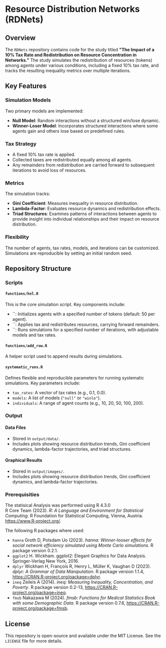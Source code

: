 # Resource Distribution Networks (RDNets)

## Overview

The `RDNets` repository contains code for the study titled **"The Impact of a 10% Tax Rate and Redistribution on Resource Concentration in Networks."** The study simulates the redistribution of resources (tokens) among agents under various conditions, including a fixed 10% tax rate, and tracks the resulting inequality metrics over multiple iterations.

## Key Features

### Simulation Models

Two primary models are implemented:

- **Null Model**: Random interactions without a structured win/lose dynamic.
- **Winner-Loser Model**: Incorporates structured interactions where some agents gain and others lose based on predefined rules.

### Tax Strategy

- A fixed 10% tax rate is applied.
- Collected taxes are redistributed equally among all agents.
- Any remainders from redistribution are carried forward to subsequent iterations to avoid loss of resources.

### Metrics

The simulation tracks:

- **Gini Coefficient**: Measures inequality in resource distribution.
- **Lambda-Factor**: Evaluates resource dynamics and redistribution effects.
- **Triad Structures**: Examines patterns of interactions between agents to provide insight into individual relationships and their impact on resource distribution.

### Flexibility

The number of agents, tax rates, models, and iterations can be customized. Simulations are reproducible by setting an initial random seed.

## Repository Structure

### Scripts

#### `functions/hnl.R`

This is the core simulation script. Key components include:

- ``: Initializes agents with a specified number of tokens (default: 50 per agent).
- ``: Applies tax and redistributes resources, carrying forward remainders.
- ``: Runs simulations for a specified number of iterations, with adjustable models and tax rates.

#### `functions/add_row.R`

A helper script used to append results during simulations.

#### `systematic_runs.R`

Defines flexible and reproducible parameters for running systematic simulations. Key parameters include:

- `tax_rates`: A vector of tax rates (e.g., 0.1, 0.0).
- `models`: A list of models (`"null"` or `"winlo"`).
- `individuals`: A range of agent counts (e.g., 10, 20, 50, 100, 200).

### Output

#### Data Files

- Stored in `output/data/`.
- Includes plots showing resource distribution trends, Gini coefficient dynamics, lambda-factor trajectories, and triad structures.

#### Graphical Results

- Stored in `output/images/`.
- Includes plots showing resource distribution trends, Gini coefficient dynamics, and lambda-factor trajectories.


### Prerequisities
The statisical Analysis was performed using R 4.3.0\
R Core Team (2023). _R: A Language and Environment for Statistical
  Computing_. R Foundation for Statistical Computing, Vienna, Austria.
  <https://www.R-project.org/>.
  
The following R packages where used:

- `hanna`    Groth D, Potsdam Uo (2023). _hanna: Winner-looser effects for social network efficiency simulated using Monte Carlo simulations_. R package version 0.2.1.
- `ggplot2`   H. Wickham. ggplot2: Elegant Graphics for Data Analysis. Springer-Verlag New York, 2016.
- `dplyr`  Wickham H, François R, Henry L, Müller K, Vaughan D (2023). _dplyr: A Grammar of Data Manipulation_. R package version 1.1.4, <https://CRAN.R-project.org/package=dplyr>.
- `ineq`    Zeileis A (2014). _ineq: Measuring Inequality, Concentration, and Poverty_. R package version 0.2-13, <https://CRAN.R-project.org/package=ineq>.
- `fmsb`  Nakazawa M (2024). _fmsb: Functions for Medical Statistics Book with some Demographic Data_. R package version 0.7.6, <https://CRAN.R-project.org/package=fmsb>.


## License

This repository is open-source and available under the MIT License. See the `LICENSE` file for more details.
